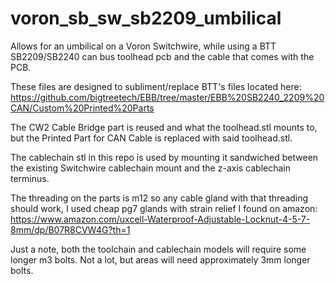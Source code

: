 # voron_sb_sw_sb2209_umbilical
Allows for an umbilical on a Voron Switchwire, while using a BTT SB2209/SB2240 can bus toolhead pcb and the cable that comes with the PCB.

These files are designed to subliment/replace BTT's files located here:
https://github.com/bigtreetech/EBB/tree/master/EBB%20SB2240_2209%20CAN/Custom%20Printed%20Parts

The CW2 Cable Bridge part is reused and what the toolhead.stl mounts to, but the Printed Part for CAN Cable is replaced with said toolhead.stl.

The cablechain stl in this repo is used by mounting it sandwiched between the existing Switchwire cablechain mount and the z-axis cablechain terminus.

The threading on the parts is m12 so any cable gland with that threading should work, I used cheap pg7 glands with strain relief I found on amazon:
https://www.amazon.com/uxcell-Waterproof-Adjustable-Locknut-4-5-7-8mm/dp/B07R8CVW4G?th=1

Just a note, both the toolchain and cablechain models will require some longer m3 bolts.  Not a lot, but areas will need approximately 3mm longer bolts.
